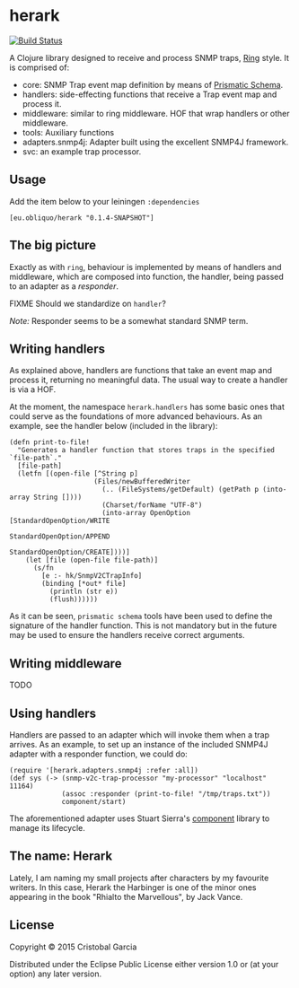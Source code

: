 # herark

[![Build Status](https://travis-ci.org/c-garcia/herark.svg)](https://travis-ci.org/c-garcia/herark)

A Clojure library designed to receive and process SNMP traps, [Ring](https://github.com/ring-clojure/ring) style. 
It is comprised of:

* core: SNMP Trap event map definition by means of [Prismatic Schema](https://github.com/Prismatic/schema).
* handlers: side-effecting functions that receive a Trap event map and process it.
* middleware: similar to ring middleware. HOF that wrap handlers or other middleware.
* tools: Auxiliary functions
* adapters.snmp4j: Adapter built using the excellent SNMP4J framework.
* svc: an example trap processor.

## Usage

Add the item below to your leiningen `:dependencies`

    [eu.obliquo/herark "0.1.4-SNAPSHOT"]
    
## The big picture

Exactly as with `ring`, behaviour is implemented by means of handlers and middleware, which are composed into function, 
the handler, being passed to an adapter as a _responder_.

FIXME Should we standardize on `handler`?

*Note:* Responder seems to be a somewhat standard SNMP term.

## Writing handlers

As explained above, handlers are functions that take an event map and process it, returning no meaningful data. The
usual way to create a handler is via a HOF.

At the moment, the namespace `herark.handlers` has some basic ones that could serve as the foundations of more 
advanced behaviours. As an example, see the handler below (included in the library):

    (defn print-to-file!
      "Generates a handler function that stores traps in the specified `file-path`."
      [file-path]
      (letfn [(open-file [^String p]
                         (Files/newBufferedWriter
                           (.. (FileSystems/getDefault) (getPath p (into-array String [])))
                           (Charset/forName "UTF-8")
                           (into-array OpenOption [StandardOpenOption/WRITE
                                                   StandardOpenOption/APPEND
                                                   StandardOpenOption/CREATE])))]
        (let [file (open-file file-path)]
          (s/fn
            [e :- hk/SnmpV2CTrapInfo]
            (binding [*out* file]
              (println (str e))
              (flush))))))
              
As it can be seen, `prismatic schema` tools have been used to define the signature of the handler function. This
is not mandatory but in the future may be used to ensure the handlers receive correct arguments.

## Writing middleware

TODO
              
## Using handlers

Handlers are passed to an adapter which will invoke them when a trap arrives. As an example, to set up an instance
of the included SNMP4J adapter with a responder function, we could do:

    (require '[herark.adapters.snmp4j :refer :all])
    (def sys (-> (snmp-v2c-trap-processor "my-processor" "localhost" 11164)
                 (assoc :responder (print-to-file! "/tmp/traps.txt"))
                 component/start)
              
The aforementioned adapter uses Stuart Sierra's [component](https://github.com/stuartsierra/component) 
library to manage its lifecycle.


## The name: Herark

Lately, I am naming my small projects after characters by my favourite writers. In this case, Herark the Harbinger 
is one of the minor ones appearing in the book "Rhialto the Marvellous", by Jack Vance.

## License

Copyright © 2015 Cristobal Garcia

Distributed under the Eclipse Public License either version 1.0 or (at
your option) any later version.
